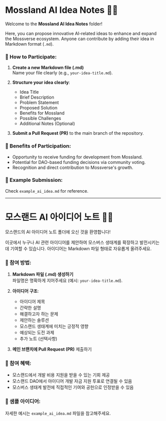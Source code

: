 # Mossland AI Idea Notes 🌱🧠

Welcome to the **Mossland AI Idea Notes** folder!

Here, you can propose innovative AI-related ideas to enhance and expand the Mossverse ecosystem. Anyone can contribute by adding their idea in Markdown format (`.md`).

### 📌 How to Participate:

1. **Create a new Markdown file (.md)**  
   Name your file clearly (e.g., `your-idea-title.md`).

2. **Structure your idea clearly**:
   - Idea Title
   - Brief Description
   - Problem Statement
   - Proposed Solution
   - Benefits for Mossland
   - Possible Challenges
   - Additional Notes (Optional)

3. **Submit a Pull Request (PR)** to the main branch of the repository.

### 🚀 Benefits of Participation:

- Opportunity to receive funding for development from Mossland.
- Potential for DAO-based funding decisions via community voting.
- Recognition and direct contribution to Mossverse's growth.

### 🌟 Example Submission:

Check `example_ai_idea.md` for reference.

---

# 모스랜드 AI 아이디어 노트 🌱🧠

모스랜드의 AI 아이디어 노트 폴더에 오신 것을 환영합니다!

이곳에서 누구나 AI 관련 아이디어를 제안하여 모스버스 생태계를 확장하고 발전시키는데 기여할 수 있습니다. 아이디어는 Markdown 파일 형태로 자유롭게 올려주세요.

### 📌 참여 방법:

1. **Markdown 파일 (.md) 생성하기**  
   파일명은 명확하게 지어주세요 (예시: `your-idea-title.md`).

2. **아이디어 구조**:
   - 아이디어 제목
   - 간략한 설명
   - 해결하고자 하는 문제
   - 제안하는 솔루션
   - 모스랜드 생태계에 미치는 긍정적 영향
   - 예상되는 도전 과제
   - 추가 노트 (선택사항)

3. **메인 브랜치에 Pull Request (PR)** 제출하기

### 🚀 참여 혜택:

- 모스랜드에서 개발 비용 지원을 받을 수 있는 기회 제공
- 모스랜드 DAO에서 아이디어 개발 자금 지원 투표로 연결될 수 있음
- 모스버스 생태계 발전에 직접적인 기여와 공헌으로 인정받을 수 있음

### 🌟 샘플 아이디어:

자세한 예시는 `example_ai_idea.md` 파일을 참고해주세요.
